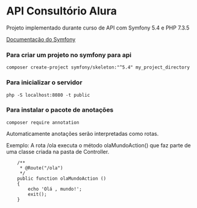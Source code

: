 # API Consultório Alura
Projeto implementado durante curso de API com Symfony 5.4 e PHP 7.3.5

[Documentação do Symfony](https://symfony.com/doc/5.4/setup.html)

### Para criar um projeto no symfony para api
`` composer create-project symfony/skeleton:"^5.4" my_project_directory ``

### Para inicializar o servidor
`` php -S localhost:8080 -t public ``

### Para instalar o pacote de anotações
``composer require annotation``

Automaticamente anotações serão interpretadas como rotas. 

Exemplo: A rota /ola executa o método olaMundoAction() que faz parte de uma classe criada na pasta de Controller.
```
    /**
     * @Route("/ola")
     */
    public function olaMundoAction ()
    {
        echo 'Olá , mundo!';
        exit();
    }
```
